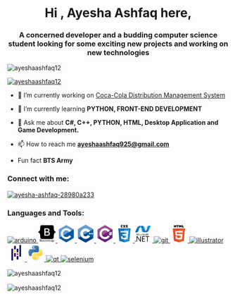 <h1 align="center">Hi , Ayesha Ashfaq here,</h1>
<h3 align="center">A concerned developer and a budding computer science student looking for some exciting new projects and working on new technologies</h3>

<p align="left"> <img src="https://komarev.com/ghpvc/?username=ayeshaashfaq12&label=Profile%20views&color=0e75b6&style=flat" alt="ayeshaashfaq12" /> </p>

<p align="left"> <a href="https://github.com/ryo-ma/github-profile-trophy"><img src="https://github-profile-trophy.vercel.app/?username=ayeshaashfaq12" alt="ayeshaashfaq12" /></a> </p>

- 🔭 I’m currently working on [Coca-Cola Distribution Management System](https://github.com/AyeshaAshfaq12/Hospital_Management_System)

- 🌱 I’m currently learning **PYTHON, FRONT-END DEVELOPMENT**

- 💬 Ask me about **C#, C++, PYTHON, HTML, Desktop Application and Game Development.**

- 📫 How to reach me **ayeshaashfaq925@gmail.com**

- Fun fact **BTS Army**

<h3 align="left">Connect with me:</h3>
<p align="left">
<a href="https://linkedin.com/in/ayesha-ashfaq-28980a233" target="blank"><img align="center" src="https://raw.githubusercontent.com/rahuldkjain/github-profile-readme-generator/master/src/images/icons/Social/linked-in-alt.svg" alt="ayesha-ashfaq-28980a233" height="30" width="40" /></a>
</p>

<h3 align="left">Languages and Tools:</h3>
<p align="left"> <a href="https://www.arduino.cc/" target="_blank" rel="noreferrer"> <img src="https://cdn.worldvectorlogo.com/logos/arduino-1.svg" alt="arduino" width="40" height="40"/> </a> <a href="https://getbootstrap.com" target="_blank" rel="noreferrer"> <img src="https://raw.githubusercontent.com/devicons/devicon/master/icons/bootstrap/bootstrap-plain-wordmark.svg" alt="bootstrap" width="40" height="40"/> </a> <a href="https://www.cprogramming.com/" target="_blank" rel="noreferrer"> <img src="https://raw.githubusercontent.com/devicons/devicon/master/icons/c/c-original.svg" alt="c" width="40" height="40"/> </a> <a href="https://www.w3schools.com/cpp/" target="_blank" rel="noreferrer"> <img src="https://raw.githubusercontent.com/devicons/devicon/master/icons/cplusplus/cplusplus-original.svg" alt="cplusplus" width="40" height="40"/> </a> <a href="https://www.w3schools.com/cs/" target="_blank" rel="noreferrer"> <img src="https://raw.githubusercontent.com/devicons/devicon/master/icons/csharp/csharp-original.svg" alt="csharp" width="40" height="40"/> </a> <a href="https://www.w3schools.com/css/" target="_blank" rel="noreferrer"> <img src="https://raw.githubusercontent.com/devicons/devicon/master/icons/css3/css3-original-wordmark.svg" alt="css3" width="40" height="40"/> </a> <a href="https://dotnet.microsoft.com/" target="_blank" rel="noreferrer"> <img src="https://raw.githubusercontent.com/devicons/devicon/master/icons/dot-net/dot-net-original-wordmark.svg" alt="dotnet" width="40" height="40"/> </a> <a href="https://git-scm.com/" target="_blank" rel="noreferrer"> <img src="https://www.vectorlogo.zone/logos/git-scm/git-scm-icon.svg" alt="git" width="40" height="40"/> </a> <a href="https://www.w3.org/html/" target="_blank" rel="noreferrer"> <img src="https://raw.githubusercontent.com/devicons/devicon/master/icons/html5/html5-original-wordmark.svg" alt="html5" width="40" height="40"/> </a> <a href="https://www.adobe.com/in/products/illustrator.html" target="_blank" rel="noreferrer"> <img src="https://www.vectorlogo.zone/logos/adobe_illustrator/adobe_illustrator-icon.svg" alt="illustrator" width="40" height="40"/> </a> <a href="https://pandas.pydata.org/" target="_blank" rel="noreferrer"> <img src="https://raw.githubusercontent.com/devicons/devicon/2ae2a900d2f041da66e950e4d48052658d850630/icons/pandas/pandas-original.svg" alt="pandas" width="40" height="40"/> </a> <a href="https://www.python.org" target="_blank" rel="noreferrer"> <img src="https://raw.githubusercontent.com/devicons/devicon/master/icons/python/python-original.svg" alt="python" width="40" height="40"/> </a> <a href="https://www.qt.io/" target="_blank" rel="noreferrer"> <img src="https://upload.wikimedia.org/wikipedia/commons/0/0b/Qt_logo_2016.svg" alt="qt" width="40" height="40"/> </a> <a href="https://www.selenium.dev" target="_blank" rel="noreferrer"> <img src="https://raw.githubusercontent.com/detain/svg-logos/780f25886640cef088af994181646db2f6b1a3f8/svg/selenium-logo.svg" alt="selenium" width="40" height="40"/> </a> </p>

<p><img align="center" src="https://github-readme-stats.vercel.app/api/top-langs?username=ayeshaashfaq12&show_icons=true&locale=en&layout=compact" alt="ayeshaashfaq12" /></p>

<p><img align="center" src="https://github-readme-streak-stats.herokuapp.com/?user=ayeshaashfaq12&" alt="ayeshaashfaq12" /></p>

